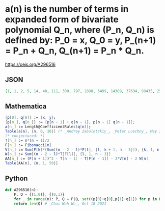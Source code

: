 # a\(n\) is the number of terms in expanded form of bivariate polynomial Q\_n, where \(P\_n, Q\_n\) is defined by: P\_0 \= x, Q\_0 \= y, P\_\(n\+1\) \= P\_n \+ Q\_n, Q\_\(n\+1\) \= P\_n \* Q\_n\.
https://oeis.org/A296516
## JSON
```JSON
[1, 1, 2, 5, 14, 40, 111, 300, 797, 2098, 5499, 14389, 37634, 98435, 257516, 673827, 1763460, 4615686, 12082137, 31628294]
```
## Mathematica
```Mathematica
{p[0], q[0]} := {x, y};
{p[n_], q[n_]} := {p[n - 1] + q[n - 1], p[n - 1] q[n - 1]};
a[n_] := Length@CoefficientRules[q[n]];
Table[a[n], {n, 0, 10}] (* _Andrey Zabolotskiy_, _Peter Luschny_, May 30 2018 *)
(* conjectured: *)
T[n_] := n*(n + 1)/2
F[n_] := Fibonacci[n]
V[n_] := Sum[F[k]*(Sum[(n - 2 - l)*F[l], {l, k + 1, n - 3}]), {k, 1, n - 4}]
W[n_] := Sum[(n - 2 - l)*T[F[l]], {l, 1, n - 3}]
AA[n_] := (F[n + 1])^2 - T[n - 1] - T[F[n - 1]] - 2*V[n] - 2 W[n]
Table[AA[n], {n, 1, 50}]

```
## Python
```Python
def A296516(n):
    P, Q = {(1,0)}, {(0,1)}
    for _ in range(n): P, Q = P|Q, set((p[0]+q[0],p[1]+q[1]) for p in P for q in Q)
    return len(Q) # _Chai Wah Wu_, Oct 18 2021
```
